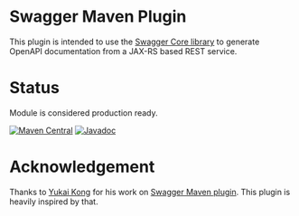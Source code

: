 # Swagger Maven Plugin

This plugin is intended to use the [Swagger Core library](https://github.com/swagger-api/swagger-core) to generate
OpenAPI documentation from a JAX-RS based REST service.


# Status

Module is considered production ready.

[![Maven Central](https://maven-badges.herokuapp.com/maven-central/dk.nykredit.swagger/swagger-maven-plugin/badge.svg)](https://maven-badges.herokuapp.com/maven-central/dk.nykredit.swagger/swagger-maven-plugin/)
[![Javadoc](https://javadoc-emblem.rhcloud.com/doc/dk.nykredit.swagger/swagger-maven-plugin/badge.svg)](https://www.javadoc.io/doc/dk.nykredit.swagger/swagger-maven-plugin)


# Acknowledgement

Thanks to [Yukai Kong](https://github.com/kongchen) for his work on
[Swagger Maven plugin](https://github.com/kongchen/swagger-maven-plugin). This plugin is heavily inspired by that.